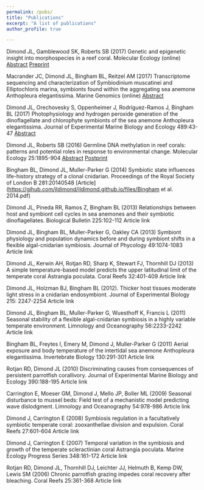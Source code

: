 ```yaml
---
permalink: /pubs/
title: "Publications"
excerpt: "A list of publications"
author_profile: true

---
```


Dimond JL, Gamblewood SK, Roberts SB (2017) Genetic and epigenetic insight into morphospecies in a reef coral. Molecular Ecology (online) [Abstract](https://onlinelibrary.wiley.com/doi/abs/10.1111/mec.14252) [Preprint](https://gihub.com/jldimond/jldimond.github.io/files/Dimond_etal_Porites.pdf)

Macrander JC, Dimond JL, Bingham BL, Reitzel AM (2017) Transcriptome sequencing and characterization of Symbiodinium muscatinei and Elliptochloris marina, symbionts found within the aggregating sea anemone Anthopleura elegantissima. Marine Genomics (online) [Abstract](https://www.sciencedirect.com/science/article/pii/S1874778717300223)

Dimond JL, Orechovesky S, Oppenheimer J, Rodríguez-Ramos J, Bingham BL (2017) Photophysiology and hydrogen peroxide generation of the dinoflagellate and chlorophyte symbionts of the sea anemone Anthopleura elegantissima. Journal of Experimental Marine Biology and Ecology 489:43-47 [Abstract](https://www.sciencedirect.com/science/article/pii/S0022098117300400)

Dimond JL, Roberts SB (2016) Germline DNA methylation in reef corals: patterns and potential roles in response to environmental change. Molecular Ecology 25:1895-904 [Abstract](https://onlinelibrary.wiley.com/doi/full/10.1111/mec.13414) [Postprint](https://digital.lib.washington.edu/researchworks/bitstream/handle/1773/34298/Dimond_et_al-2015-Molecular_Ecology.pdf?sequence=1&isAllowed=y)

Bingham BL, Dimond JL, Muller-Parker G (2014) Symbiotic state influences life-history strategy of a clonal cnidarian. Proceedings of the Royal Society of London B 281:20140548 [Article](https://gihub.com/jldimond/jldimond.github.io/files/Bingham et al. 2014.pdf)

Dimond JL, Pineda RR, Ramos Z, Bingham BL (2013) Relationships between host and symbiont cell cycles in sea anemones and their symbiotic dinoflagellates. Biological Bulletin 225:102-112 Article link

Dimond JL, Bingham BL, Muller-Parker G, Oakley CA (2013) Symbiont physiology and population dynamics before and during symbiont shifts in a flexible algal-cnidarian symbiosis. Journal of Phycology 49:1074-1083 Article link

Dimond JL, Kerwin AH, Rotjan RD, Sharp K, Stewart FJ, Thornhill DJ (2013) A simple temperature-based model predicts the upper latitudinal limit of the temperate coral Astrangia poculata. Coral Reefs 32:401-409 Article link

Dimond JL, Holzman BJ, Bingham BL (2012). Thicker host tissues moderate light stress in a cnidarian endosymbiont. Journal of Experimental Biology 215: 2247-2254 Article link

Dimond JL, Bingham BL, Muller-Parker G, Wuesthoff K, Francis L (2011) Seasonal stability of a flexible algal-cnidarian symbiosis in a highly variable temperate environment. Limnology and Oceanography 56:2233-2242 Article link

Bingham BL, Freytes I, Emery M, Dimond J, Muller-Parker G (2011) Aerial exposure and body temperature of the intertidal sea anemone Anthopleura elegantissima. Invertebrate Biology 130:291-301 Article link

Rotjan RD, Dimond JL (2010) Discriminating causes from consequences of persistent parrotfish corallivory. Journal of Experimental Marine Biology and Ecology 390:188-195 Article link

Carrington E, Moeser GM, Dimond J, Mello JP, Boller ML (2009) Seasonal disturbance to mussel beds: Field test of a mechanistic model predicting wave dislodgment. Limnology and Oceanography 54:978-986 Article link

Dimond J, Carrington E (2008) Symbiosis regulation in a facultatively symbiotic temperate coral: zooxanthellae division and expulsion. Coral Reefs 27:601-604 Article link

Dimond J, Carrington E (2007) Temporal variation in the symbiosis and growth of the temperate scleractinian coral Astrangia poculata. Marine Ecology Progress Series 348:161-172 Article link

Rotjan RD, Dimond JL, Thornhill DJ, Leichter JJ, Helmuth B, Kemp DW, Lewis SM (2006) Chronic parrotfish grazing impedes coral recovery after bleaching. Coral Reefs 25:361-368 Article link

